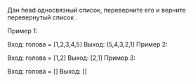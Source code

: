 Дан head односвязный список, переверните его и верните перевернутый список .

Пример 1:

Вход: голова = [1,2,3,4,5]
Выход: [5,4,3,2,1]
Пример 2:

Вход: голова = [1,2]
Выход: [2,1]
Пример 3:

Вход: голова = []
Выход: []
